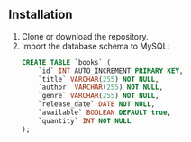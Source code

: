 ## Installation
1. Clone or download the repository.
2. Import the database schema to MySQL:
   ```sql
   CREATE TABLE `books` (
       `id` INT AUTO_INCREMENT PRIMARY KEY,
       `title` VARCHAR(255) NOT NULL,
       `author` VARCHAR(255) NOT NULL,
       `genre` VARCHAR(255) NOT NULL,
       `release_date` DATE NOT NULL,
       `available` BOOLEAN DEFAULT true,
       `quantity` INT NOT NULL
   );
